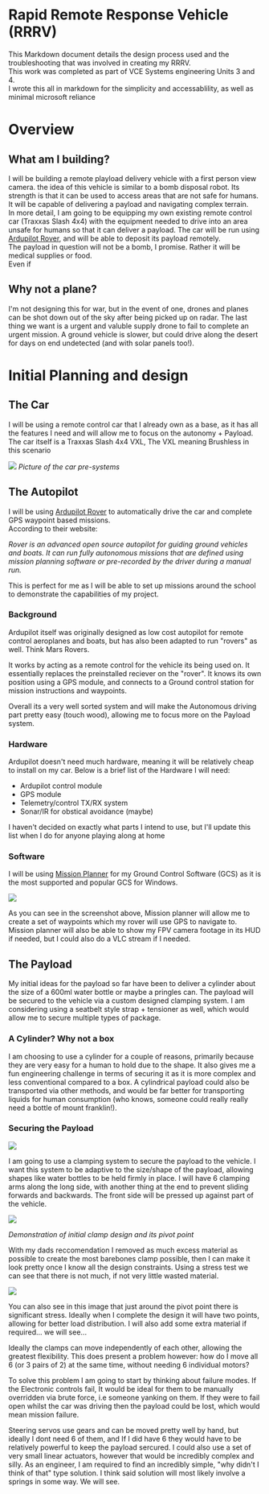 
# Rapid Remote Response Vehicle (RRRV)
This Markdown document details the design process used and the troubleshooting that was involved in creating my RRRV.  
This work was completed as part of VCE Systems engineering Units 3 and 4.  
I wrote this all in markdown for the simplicity and accessablility, as well as minimal microsoft reliance

# Overview
## What am I building?
I will be building a remote playload delivery vehicle with a first person view camera. the idea of this vehicle is similar to a bomb disposal robot. Its strength is that it can be used to access areas that are not safe for humans. It will be capable of delivering a payload and navigating complex terrain.  
In more detail, I am going to be equipping my own existing remote control car (Traxxas Slash 4x4) with the equipment needed to drive into an area unsafe for humans so that it can deliver a payload. The car will be run using [Ardupilot Rover](https://ardupilot.org/rover/), and will be able to deposit its payload remotely.  
The payload in question will not be a bomb, I promise. Rather it will be medical supplies or food.  
Even if 
## Why not a plane?
I'm not designing this for war, but in the event of one, drones and planes can be shot down out of the sky after being picked up on radar. The last thing we want is a urgent and valuble supply drone to fail to complete an urgent mission. A ground vehicle is slower, but could drive along the desert for days on end undetected (and with solar panels too!).  
# Initial Planning and design 
## The Car 
I will be using a remote control car that I already own as a base, as it has all the features I need and will allow me to focus on the autonomy + Payload.   
The car itself is a Traxxas Slash 4x4 VXL, The VXL meaning Brushless in this scenario

<img src='./media/TRAXXASLASH.jpg'>
<i>Picture of the car pre-systems</i>  

## The Autopilot 
I will be using [Ardupilot Rover](https://ardupilot.org/rover/) to automatically drive the car and complete GPS waypoint based missions.  
According to their website:   

<i>Rover is an advanced open source autopilot for guiding ground vehicles and boats. It can run fully autonomous missions that are defined using mission planning software or pre-recorded by the driver during a manual run.</i>

This is perfect for me as I will be able to set up missions around the school to demonstrate the capabilities of my project. 

### Background
Ardupilot itself was originally designed as low cost autopilot for remote control aeroplanes and boats, but has also been adapted to run "rovers" as well. Think Mars Rovers. 

It works by acting as a remote control for the vehicle its being used on. It essentially replaces the preinstalled reciever on the "rover". It knows its own position using a GPS module, and connects to a Ground control station for mission instructions and waypoints. 

Overall its a very well sorted system and will make the Autonomous driving part pretty easy (touch wood), allowing me to focus more on the Payload system.

### Hardware
Ardupilot doesn't need much hardware, meaning it will be relatively cheap to install on my car. Below is a brief list of the Hardware I will need:  

- Ardupilot control module
- GPS module
- Telemetry/control TX/RX system
- Sonar/IR for obstical avoidance (maybe)

I haven't decided on exactly what parts I intend to use, but I'll update this list when I do for anyone playing along at home

### Software
I will be using [Mission Planner](https://ardupilot.org/planner/index.html#home) for my Ground Control Software (GCS) as it is the most supported and popular GCS for Windows. 

<img src='https://ardupilot.org/planner/_images/mission_planner_screen_flight_plan.jpg'>

As you can see in the screenshot above, Mission planner will allow me to create a set of waypoints which my rover will use GPS to navigate to. Mission planner will also be able to show my FPV camera footage in its HUD if needed, but I could also do a VLC stream if I needed.

## The Payload
My initial ideas for the payload so far have been to deliver a cylinder about the size of a 600ml water bottle or maybe a pringles can. The payload will be secured to the vehicle via a custom designed clamping system. I am considering using a seatbelt style strap + tensioner as well, which would allow me to secure multiple types of package. 

### A Cylinder? Why not a box
I am choosing to use a cylinder for a couple of reasons, primarily because they are very easy for a human to hold due to the shape. It also gives me a fun engineering challenge in terms of securing it as it is more complex and less conventional compared to a box. A cylindrical payload could also be transported via other methods, and would be far better for transporting liquids for human consumption (who knows, someone could really really need a bottle of mount franklin!). 
### Securing the Payload

<img src='./media/ogclamps.png'>

I am going to use a clamping system to secure the payload to the vehicle. I want this system to be adaptive to the size/shape of the payload, allowing shapes like water bottles to be held firmly in place. I will have 6 clamping arms along the long side, with another thing at the end to prevent sliding forwards and backwards. The front side will be pressed up against part of the vehicle.

<img src='./media/clampdemo1.png'>  

<i>Demonstration of initial clamp design and its pivot point</i>

With my dads reccomendation I removed as much excess material as possible to create the most barebones clamp possible, then I can make it look pretty once I know all the design constraints. 
Using a stress test we can see that there is not much, if not very little wasted material.

<img src='./media/Barebones Stresstest.png'>

You can also see in this image that just around the pivot point there is significant stress. Ideally when I complete the design it will have two points, allowing for better load distribution. I will also add some extra material if required... we will see...

Ideally the clamps can move independently of each other, allowing the greatest flexibility. This does present a problem however: how do I move all 6 (or 3 pairs of 2) at the same time, without needing 
6 individual motors?

To solve this problem I am going to start by thinking about failure modes. If the Electronic controls fail, It would be ideal for them to be manually overridden via brute force, i.e someone yanking on them. If they were to fail open whilst the car was driving then the payload could be lost, which would mean mission failure.

Steering servos use gears and can be moved pretty well by hand, but ideally I dont need 6 of them, and If I did have 6 they would have to be relatively powerful to keep the payload sercured. I could also use a set of very small linear actuators, however that would be incredibly complex and silly. As an engineer, I am required to find an incredibly simple, "why didn't I think of that" type solution. I think said solution will most likely involve a springs in some way. We will see. 